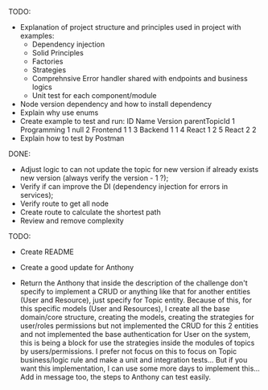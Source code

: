 TODO:
* Explanation of project structure and principles used in project with examples:
    * Dependency injection
    * Solid Principles
    * Factories
    * Strategies
    * Comprehnsive Error handler shared with endpoints and business logics
    * Unit test for each component/module 
* Node version dependency and how to install dependency
* Explain why use enums
* Create example to test and run: 
    ID	Name	Version	parentTopicId
    1	Programming	1	null
    2	Frontend	1	1
    3	Backend	1	1
    4	React	1	2
    5	React	2	2
* Explain how to test by Postman

DONE:
* Adjust logic to can not update the topic for new version if already exists new version (always verify the version - 1 ?);
* Verify if can improve the DI (dependency injection for errors in services);
* Verify route to get all node
* Create route to calculate the shortest path
* Review and remove complexity

TODO:
* Create README
* Create a good update for Anthony


* Return the Anthony that inside the description of the challenge don't specify to implement a CRUD or anything like that for another entities (User and Resource), just specify for Topic entity. Because of this, for this specific models (User and Resources), I create all the base domain/core structure, creating the models, creating the strategies for user/roles permissions but not implemented the CRUD for this 2 entities and not implemented the base authentication for User on the system, this is being a block for use the strategies inside the modules of topics by users/permissions. I prefer not focus on this to focus on Topic business/logic rule and make a unit and integration tests... But if you want this implementation, I can use some more days to implement this... Add in message too, the steps to Anthony can test easily.



